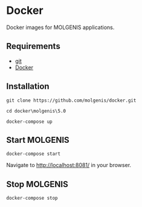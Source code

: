 # Docker
Docker images for MOLGENIS applications.

## Requirements
- [git](https://git-scm.com/downloads)
- [Docker](https://www.docker.com/)

## Installation
`git clone https://github.com/molgenis/docker.git`

`cd docker\molgenis\5.0`

`docker-compose up`

## Start MOLGENIS
`docker-compose start`

Navigate to [http://localhost:8081/](http://localhost:8081/) in your browser.

## Stop MOLGENIS
`docker-compose stop`
